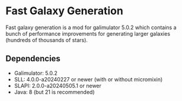 # Fast Galaxy Generation

Fast galaxy generation is a mod for galimulator 5.0.2 which contains
a bunch of performance improvements for generating larger galaxies
(hundreds of thousands of stars).

## Dependencies

 - Galimulator: 5.0.2
 - SLL: 4.0.0-a20240227 or newer (with or without micromixin)
 - SLAPI: 2.0.0-a20240505.1 or newer
 - Java: 8 (but 21 is recommended)

